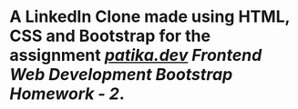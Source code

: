 # A LinkedIn Clone made using HTML, CSS and Bootstrap for the assignment *[patika.dev](https://www.patika.dev) Frontend Web Development Bootstrap Homework - 2*.